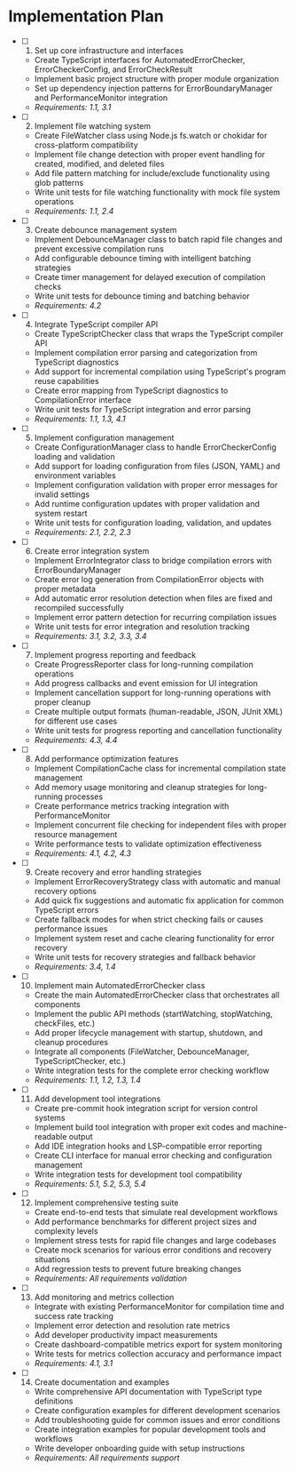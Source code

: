 # Implementation Plan

- [ ] 1. Set up core infrastructure and interfaces
  - Create TypeScript interfaces for AutomatedErrorChecker, ErrorCheckerConfig, and ErrorCheckResult
  - Implement basic project structure with proper module organization
  - Set up dependency injection patterns for ErrorBoundaryManager and PerformanceMonitor integration
  - _Requirements: 1.1, 3.1_

- [ ] 2. Implement file watching system
  - Create FileWatcher class using Node.js fs.watch or chokidar for cross-platform compatibility
  - Implement file change detection with proper event handling for created, modified, and deleted files
  - Add file pattern matching for include/exclude functionality using glob patterns
  - Write unit tests for file watching functionality with mock file system operations
  - _Requirements: 1.1, 2.4_

- [ ] 3. Create debounce management system
  - Implement DebounceManager class to batch rapid file changes and prevent excessive compilation runs
  - Add configurable debounce timing with intelligent batching strategies
  - Create timer management for delayed execution of compilation checks
  - Write unit tests for debounce timing and batching behavior
  - _Requirements: 4.2_

- [ ] 4. Integrate TypeScript compiler API
  - Create TypeScriptChecker class that wraps the TypeScript compiler API
  - Implement compilation error parsing and categorization from TypeScript diagnostics
  - Add support for incremental compilation using TypeScript's program reuse capabilities
  - Create error mapping from TypeScript diagnostics to CompilationError interface
  - Write unit tests for TypeScript integration and error parsing
  - _Requirements: 1.1, 1.3, 4.1_

- [ ] 5. Implement configuration management
  - Create ConfigurationManager class to handle ErrorCheckerConfig loading and validation
  - Add support for loading configuration from files (JSON, YAML) and environment variables
  - Implement configuration validation with proper error messages for invalid settings
  - Add runtime configuration updates with proper validation and system restart
  - Write unit tests for configuration loading, validation, and updates
  - _Requirements: 2.1, 2.2, 2.3_

- [ ] 6. Create error integration system
  - Implement ErrorIntegrator class to bridge compilation errors with ErrorBoundaryManager
  - Create error log generation from CompilationError objects with proper metadata
  - Add automatic error resolution detection when files are fixed and recompiled successfully
  - Implement error pattern detection for recurring compilation issues
  - Write unit tests for error integration and resolution tracking
  - _Requirements: 3.1, 3.2, 3.3, 3.4_

- [ ] 7. Implement progress reporting and feedback
  - Create ProgressReporter class for long-running compilation operations
  - Add progress callbacks and event emission for UI integration
  - Implement cancellation support for long-running operations with proper cleanup
  - Create multiple output formats (human-readable, JSON, JUnit XML) for different use cases
  - Write unit tests for progress reporting and cancellation functionality
  - _Requirements: 4.3, 4.4_

- [ ] 8. Add performance optimization features
  - Implement CompilationCache class for incremental compilation state management
  - Add memory usage monitoring and cleanup strategies for long-running processes
  - Create performance metrics tracking integration with PerformanceMonitor
  - Implement concurrent file checking for independent files with proper resource management
  - Write performance tests to validate optimization effectiveness
  - _Requirements: 4.1, 4.2, 4.3_

- [ ] 9. Create recovery and error handling strategies
  - Implement ErrorRecoveryStrategy class with automatic and manual recovery options
  - Add quick fix suggestions and automatic fix application for common TypeScript errors
  - Create fallback modes for when strict checking fails or causes performance issues
  - Implement system reset and cache clearing functionality for error recovery
  - Write unit tests for recovery strategies and fallback behavior
  - _Requirements: 3.4, 1.4_

- [ ] 10. Implement main AutomatedErrorChecker class
  - Create the main AutomatedErrorChecker class that orchestrates all components
  - Implement the public API methods (startWatching, stopWatching, checkFiles, etc.)
  - Add proper lifecycle management with startup, shutdown, and cleanup procedures
  - Integrate all components (FileWatcher, DebounceManager, TypeScriptChecker, etc.)
  - Write integration tests for the complete error checking workflow
  - _Requirements: 1.1, 1.2, 1.3, 1.4_

- [ ] 11. Add development tool integrations
  - Create pre-commit hook integration script for version control systems
  - Implement build tool integration with proper exit codes and machine-readable output
  - Add IDE integration hooks and LSP-compatible error reporting
  - Create CLI interface for manual error checking and configuration management
  - Write integration tests for development tool compatibility
  - _Requirements: 5.1, 5.2, 5.3, 5.4_

- [ ] 12. Implement comprehensive testing suite
  - Create end-to-end tests that simulate real development workflows
  - Add performance benchmarks for different project sizes and complexity levels
  - Implement stress tests for rapid file changes and large codebases
  - Create mock scenarios for various error conditions and recovery situations
  - Add regression tests to prevent future breaking changes
  - _Requirements: All requirements validation_

- [ ] 13. Add monitoring and metrics collection
  - Integrate with existing PerformanceMonitor for compilation time and success rate tracking
  - Implement error detection and resolution rate metrics
  - Add developer productivity impact measurements
  - Create dashboard-compatible metrics export for system monitoring
  - Write tests for metrics collection accuracy and performance impact
  - _Requirements: 4.1, 3.1_

- [ ] 14. Create documentation and examples
  - Write comprehensive API documentation with TypeScript type definitions
  - Create configuration examples for different development scenarios
  - Add troubleshooting guide for common issues and error conditions
  - Create integration examples for popular development tools and workflows
  - Write developer onboarding guide with setup instructions
  - _Requirements: All requirements support_
